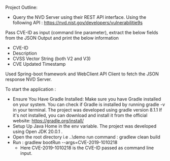 Project Outline:
- Query the NVD Server using their REST API interface.
  Using the following API :
  https://nvd.nist.gov/developers/vulnerabilitie9s

Pass CVE-ID as input (command line parameter), extract the below fields from the JSON Output  and print the below information
- CVE-ID
- Description
- CVSS Vector String (both V2 and V3)
- CVE Updated Timestamp

Used Spring-boot framework and WebClient API Client to fetch the JSON response NVD Server.

To start the application :
- Ensure You Have Gradle Installed: Make sure you have Gradle installed on your system.
  You can check if Gradle is installed by running gradle -v in your terminal.
  The project was developed using gradle version 8.1.1
  If it's not installed, you can download and install it from the official website: https://gradle.org/install/
- Setup Up Java Home in the env variable. The project was developed using Open JDK 20.0.1 .
- Open the root directory i.e ..\demo run command : gradlew clean build
- Run : gradlew bootRun --args=CVE-2019-1010218
    - Here CVE-2019-1010218 is the CVE-ID passed as command line input.
